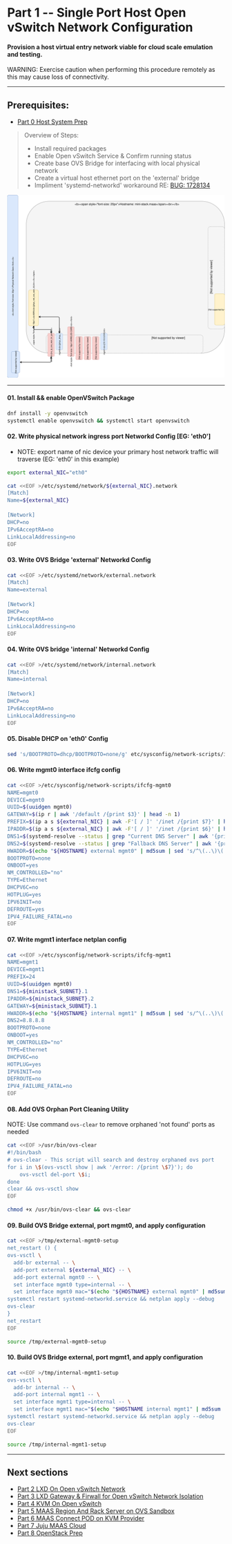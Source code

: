 # Part 1 -- Single Port Host Open vSwitch Network Configuration
#### Provision a host virtual entry network viable for cloud scale emulation and testing.
WARNING: Exercise caution when performing this procedure remotely as this may cause loss of connectivity.    

-------
## Prerequisites:
- [Part 0 Host System Prep]

>
> Overview of Steps:
> - Install required packages
> - Enable Open vSwitch Service & Confirm running status
> - Create base OVS Bridge for interfacing with local physical network
> - Create a virtual host ethernet port on the 'external' bridge
> - Impliment 'systemd-networkd' workaround RE: [BUG: 1728134]

![CCIO_Hypervisor-mini_Stack_Diagram](web/drawio/single-port-ovs-host.svg)

-------
#### 01. Install && enable OpenVSwitch Package
```sh
dnf install -y openvswitch
systemctl enable openvswitch && systemctl start openvswitch
```
#### 02. Write physical network ingress port Networkd Config [EG: 'eth0']
  - NOTE: export name of nic device your primary host network traffic will traverse (EG: 'eth0' in this example)
```sh
export external_NIC="eth0"
```
```sh
cat <<EOF >/etc/systemd/network/${external_NIC}.network                                                    
[Match]
Name=${external_NIC}

[Network]
DHCP=no
IPv6AcceptRA=no
LinkLocalAddressing=no
EOF

```
#### 03. Write OVS  Bridge 'external' Networkd Config
```sh
cat <<EOF >/etc/systemd/network/external.network                                                    
[Match]
Name=external

[Network]
DHCP=no
IPv6AcceptRA=no
LinkLocalAddressing=no
EOF

```
#### 04. Write OVS bridge 'internal' Networkd Config
````sh
cat <<EOF >/etc/systemd/network/internal.network                                                    
[Match]
Name=internal

[Network]
DHCP=no
IPv6AcceptRA=no
LinkLocalAddressing=no
EOF
````
#### 05. Disable DHCP on 'eth0' Config
````sh
sed 's/BOOTPROTO=dhcp/BOOTPROTO=none/g' etc/sysconfig/network-scripts/ifcfg-eth0
````
#### 06. Write mgmt0 interface ifcfg config
````sh
cat <<EOF >/etc/sysconfig/network-scripts/ifcfg-mgmt0
NAME=mgmt0
DEVICE=mgmt0
UUID=$(uuidgen mgmt0)
GATEWAY=$(ip r | awk '/default /{print $3}' | head -n 1)
PREFIX=$(ip a s ${external_NIC} | awk -F'[ / ]' '/inet /{print $7}' | head -n 1)
IPADDR=$(ip a s ${external_NIC} | awk -F'[ / ]' '/inet /{print $6}' | head -n 1)
DNS1=$(systemd-resolve --status | grep "Current DNS Server" | awk '{print $4}' | head -n 1)
DNS2=$(systemd-resolve --status | grep "Fallback DNS Server" | awk '{print $4}' | head -n 1)
HWADDR=$(echo "${HOSTNAME} external mgmt0" | md5sum | sed 's/^\(..\)\(..\)\(..\)\(..\)\(..\).*$/02\:\1\:\2\:\3\:\4\:\5/')
BOOTPROTO=none
ONBOOT=yes
NM_CONTROLLED="no"
TYPE=Ethernet
DHCPV6C=no
HOTPLUG=yes
IPV6INIT=no
DEFROUTE=yes
IPV4_FAILURE_FATAL=no
EOF
````
#### 07. Write mgmt1 interface netplan config
````sh
cat <<EOF >/etc/sysconfig/network-scripts/ifcfg-mgmt1
NAME=mgmt1
DEVICE=mgmt1
PREFIX=24
UUID=$(uuidgen mgmt0)
DNS1=${ministack_SUBNET}.1
IPADDR=${ministack_SUBNET}.2
GATEWAY=${ministack_SUBNET}.1
HWADDR=$(echo "${HOSTNAME} internal mgmt1" | md5sum | sed 's/^\(..\)\(..\)\(..\)\(..\)\(..\).*$/02\:\1\:\2\:\3\:\4\:\5/')
DNS2=8.8.8.8
BOOTPROTO=none
ONBOOT=yes
NM_CONTROLLED="no"
TYPE=Ethernet
DHCPV6C=no
HOTPLUG=yes
IPV6INIT=no
DEFROUTE=no
IPV4_FAILURE_FATAL=no
EOF
````
#### 08. Add OVS Orphan Port Cleaning Utility
NOTE: Use command `ovs-clear` to remove orphaned 'not found' ports as needed
````sh
cat <<EOF >/usr/bin/ovs-clear
#!/bin/bash
# ovs-clear - This script will search and destroy orphaned ovs port
for i in \$(ovs-vsctl show | awk '/error: /{print \$7}'); do
    ovs-vsctl del-port \$i;
done
clear && ovs-vsctl show
EOF
````
````sh
chmod +x /usr/bin/ovs-clear && ovs-clear
````
#### 09. Build OVS Bridge external, port mgmt0, and apply configuration
````sh
cat <<EOF >/tmp/external-mgmt0-setup
net_restart () {
ovs-vsctl \
  add-br external -- \
  add-port external ${external_NIC} -- \
  add-port external mgmt0 -- \
  set interface mgmt0 type=internal -- \
  set interface mgmt0 mac="$(echo "${HOSTNAME} external mgmt0" | md5sum | sed 's/^\(..\)\(..\)\(..\)\(..\)\(..\).*$/02\\:\1\\:\2\\:\3\\:\4\\:\5/')"
systemctl restart systemd-networkd.service && netplan apply --debug
ovs-clear
}
net_restart
EOF

````
````sh
source /tmp/external-mgmt0-setup
````
#### 10. Build OVS Bridge external, port mgmt1, and apply configuration
````sh
cat <<EOF >/tmp/internal-mgmt1-setup
ovs-vsctl \
  add-br internal -- \
  add-port internal mgmt1 -- \
  set interface mgmt1 type=internal -- \
  set interface mgmt1 mac="$(echo "$HOSTNAME internal mgmt1" | md5sum | sed 's/^\(..\)\(..\)\(..\)\(..\)\(..\).*$/02\\:\1\\:\2\\:\3\\:\4\\:\5/')"
systemctl restart systemd-networkd.service && netplan apply --debug
ovs-clear
EOF

````
````sh
source /tmp/internal-mgmt1-setup
````

-------
## Next sections
- [Part 2 LXD On Open vSwitch Network]
- [Part 3 LXD Gateway & Firwall for Open vSwitch Network Isolation]
- [Part 4 KVM On Open vSwitch]
- [Part 5 MAAS Region And Rack Server on OVS Sandbox]
- [Part 6 MAAS Connect POD on KVM Provider]
- [Part 7 Juju MAAS Cloud]
- [Part 8 OpenStack Prep]

<!-- Markdown link & img dfn's -->
[BUG: 1728134]: https://bugs.launchpad.net/netplan/+bug/1728134
[Part 0 Host System Prep]: ../0_Host_System_Prep
[Part 1 Single Port Host OVS Network]: ../1_Single_Port_Host-Open_vSwitch_Network_Configuration
[Part 2 LXD On Open vSwitch Network]: ../2_LXD-On-OVS
[Part 3 LXD Gateway & Firwall for Open vSwitch Network Isolation]: ../3_LXD_Network_Gateway
[Part 4 KVM On Open vSwitch]: ../4_KVM_On_Open_vSwitch
[Part 5 MAAS Region And Rack Server on OVS Sandbox]: ../5_MAAS-Rack_And_Region_Ctl-On-Open_vSwitch
[Part 6 MAAS Connect POD on KVM Provider]: ../6_MAAS-Connect_POD_KVM-Provider
[Part 7 Juju MAAS Cloud]: ../7_Juju_MAAS_Cloud
[Part 8 OpenStack Prep]: ../8_OpenStack_Deploy
